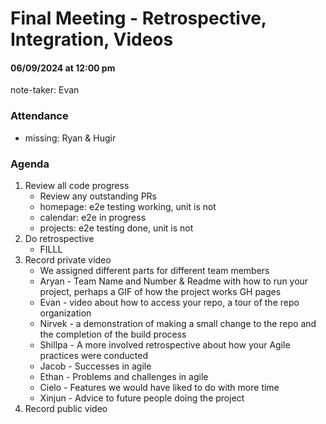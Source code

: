 # Final Meeting - Retrospective, Integration, Videos
#### 06/09/2024 at 12:00 pm
note-taker: Evan
### Attendance 
- missing: Ryan & Hugir

### Agenda
1. Review all code progress
   - Review any outstanding PRs
   - homepage: e2e testing working, unit is not
   - calendar: e2e in progress
   - projects: e2e testing done, unit is not
2. Do retrospective
   - FILLL
3. Record private video
   - We assigned different parts for different team members
   - Aryan - Team Name and Number & Readme with how to run your project, perhaps a GIF of how the project works GH pages
   - Evan - video about how to access your repo, a tour of the repo organization
   - Nirvek - a demonstration of making a small change to the repo and the completion of the build process
   - Shillpa - A more involved retrospective about how your Agile practices were conducted 
   - Jacob - Successes in agile 
   - Ethan - Problems and challenges in agile
   - Cielo - Features we would have liked to do with more time
   - Xinjun - Advice to future people doing the project
4. Record public video